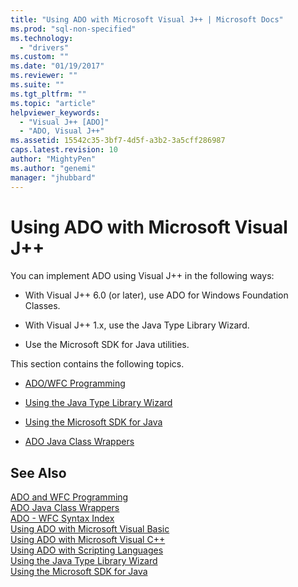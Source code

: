```yaml
---
title: "Using ADO with Microsoft Visual J++ | Microsoft Docs"
ms.prod: "sql-non-specified"
ms.technology:
  - "drivers"
ms.custom: ""
ms.date: "01/19/2017"
ms.reviewer: ""
ms.suite: ""
ms.tgt_pltfrm: ""
ms.topic: "article"
helpviewer_keywords: 
  - "Visual J++ [ADO]"
  - "ADO, Visual J++"
ms.assetid: 15542c35-3bf7-4d5f-a3b2-3a5cff286987
caps.latest.revision: 10
author: "MightyPen"
ms.author: "genemi"
manager: "jhubbard"
---
```

# Using ADO with Microsoft Visual J++
You can implement ADO using Visual J++ in the following ways:  
  
-   With Visual J++ 6.0 (or later), use ADO for Windows Foundation Classes.  
  
-   With Visual J++ 1.x, use the Java Type Library Wizard.  
  
-   Use the Microsoft SDK for Java utilities.  
  
 This section contains the following topics.  
  
-   [ADO/WFC Programming](../../../ado/guide/appendixes/ado-and-wfc-programming.md)  
  
-   [Using the Java Type Library Wizard](../../../ado/guide/appendixes/using-the-java-type-library-wizard.md)  
  
-   [Using the Microsoft SDK for Java](../../../ado/guide/appendixes/using-the-microsoft-sdk-for-java.md)  
  
-   [ADO Java Class Wrappers](../../../ado/guide/appendixes/ado-java-class-wrappers.md)  
  
## See Also  
 [ADO and WFC Programming](../../../ado/guide/appendixes/ado-and-wfc-programming.md)   
 [ADO Java Class Wrappers](../../../ado/guide/appendixes/ado-java-class-wrappers.md)   
 [ADO - WFC Syntax Index](../../../ado/reference/ado-api/ado-wfc-syntax-index.md)   
 [Using ADO with Microsoft Visual Basic](../../../ado/guide/appendixes/using-ado-with-microsoft-visual-basic.md)   
 [Using ADO with Microsoft Visual C++](../../../ado/guide/appendixes/using-ado-with-microsoft-visual-c.md)   
 [Using ADO with Scripting Languages](../../../ado/guide/appendixes/using-ado-with-scripting-languages.md)   
 [Using the Java Type Library Wizard](../../../ado/guide/appendixes/using-the-java-type-library-wizard.md)   
 [Using the Microsoft SDK for Java](../../../ado/guide/appendixes/using-the-microsoft-sdk-for-java.md)